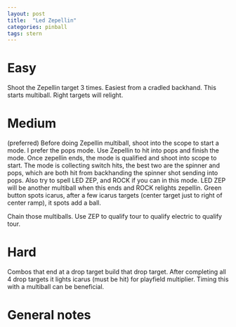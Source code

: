 ```yaml
---
layout: post
title:  "Led Zepellin"
categories: pinball
tags: stern
---
```


# Easy
Shoot the Zepellin target 3 times. Easiest from a cradled backhand. This starts multiball. Right targets will relight.

# Medium
(preferred) Before doing Zepellin multiball, shoot into the scope to start a mode. I prefer the pops mode. Use Zepellin to hit into pops and finish the mode. Once zepellin ends, the mode is qualified and shoot into scope to start. The mode is collecting switch hits, the best two are the spinner and pops, which are both hit from backhanding the spinner shot sending into pops. Also try to spell LED ZEP, and ROCK if you can in this mode. LED ZEP will be another multiball when this ends and ROCK relights zepellin. Green button spots icarus, after a few icarus targets (center target just to right of center ramp), it spots add a ball.

Chain those multiballs. Use ZEP to qualify tour to qualify electric to qualify tour.

# Hard
Combos that end at a drop target build that drop target. After completing all 4 drop targets it lights icarus (must be hit) for playfield multiplier. Timing this with a multiball can be beneficial.

# General notes



